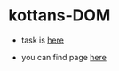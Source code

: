 # kottans-DOM

- task is [here](https://github.com/kottans/frontend/blob/2022_UA/tasks/js-dom.md)

- you can find page [here](https://natata-tutorial.github.io/kottans-DOM/) 